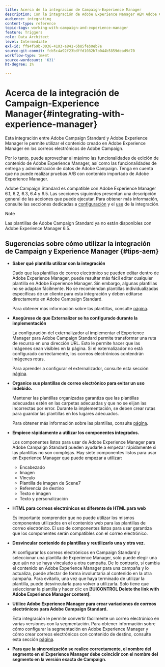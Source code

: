 ```yaml
---
title: Acerca de la integración de Campaign-Experience Manager
description: Con la integración de Adobe Experience Manager AEM Adobe Campaign, puede crear contenido directamente en y usarlo más adelante en.
audience: integrating
content-type: reference
topic-tags: working-with-campaign-and-experience-manager
feature: Triggers
role: Data Architect
level: Intermediate
exl-id: ff94f69b-3036-4103-a841-6b85feb0eb7e
source-git-commit: fcb5c4a92f23bdffd1082b7b044b5859dead9d70
workflow-type: tm+mt
source-wordcount: '631'
ht-degree: 1%

---
```


# Acerca de la integración de Campaign-Experience Manager{#integrating-with-experience-manager}

Esta integración entre Adobe Campaign Standard y Adobe Experience Manager le permite utilizar el contenido creado en Adobe Experience Manager en los correos electrónicos de Adobe Campaign.

Por lo tanto, puede aprovechar al máximo las funcionalidades de edición de contenido de Adobe Experience Manager, así como las funcionalidades de entrega y administración de datos de Adobe Campaign. Tenga en cuenta que no puede realizar pruebas A/B con contenido importado de Adobe Experience Manager.

Adobe Campaign Standard es compatible con Adobe Experience Manager 6.1, 6.2, 6.3, 6.4 y 6.5. Las secciones siguientes presentan una descripción general de las acciones que puede ejecutar. Para obtener más información, consulte las secciones dedicadas a [configuración](https://experienceleague.adobe.com/docs/experience-manager-65/administering/integration/campaignstandard.html) y el [use](https://experienceleague.adobe.com/docs/experience-manager-65/authoring/aem-adobe-campaign/campaign.html) de la integración.

>[!NOTE]
>
> Las plantillas de Adobe Campaign Standard ya no están disponibles con Adobe Experience Manager 6.5.

## Sugerencias sobre cómo utilizar la integración de Campaign y Experience Manager {#tips-aem}

* **Saber qué plantilla utilizar con la integración**

  Dado que las plantillas de correo electrónico se pueden editar dentro de Adobe Experience Manager, puede resultar más fácil editar cualquier plantilla en Adobe Experience Manager. Sin embargo, algunas plantillas no se adaptan fácilmente. No se recomiendan plantillas individualizadas específicas de un cliente para esta integración y deben editarse directamente en Adobe Campaign Standard.

  Para obtener más información sobre las plantillas, consulte [página](https://experienceleague.adobe.com/docs/experience-manager-65/developing/platform/templates/templates.html).

* **Asegúrese de que Externalizer se ha configurado durante la implementación**

  La configuración del externalizador al implementar el Experience Manager para Adobe Campaign Standard permite transformar una ruta de recurso en una dirección URL. Esto le permite hacer que las imágenes sean visibles en la página. Si el externalizador no está configurado correctamente, los correos electrónicos contendrán imágenes rotas.

  Para aprender a configurar el externalizador, consulte esta sección [página](https://experienceleague.adobe.com/docs/experience-manager-65/developing/platform/externalizer.html).

* **Organice sus plantillas de correo electrónico para evitar un uso indebido.**

  Mantener las plantillas organizadas garantiza que las plantillas adecuadas estén en las carpetas adecuadas y que no se elijan las incorrectas por error. Durante la implementación, se deben crear rutas para guardar las plantillas en los lugares adecuados.

  Para obtener más información sobre las plantillas, consulte [página](https://experienceleague.adobe.com/docs/experience-manager-65/developing/platform/templates/templates.html#template-availability).

* **Empiece rápidamente a utilizar los componentes integrados.**

  Los componentes listos para usar de Adobe Experience Manager para Adobe Campaign Standard pueden ayudarle a empezar rápidamente si las plantillas no son complejas.
Hay siete componentes listos para usar en Experience Manager que puede empezar a utilizar:

   * Encabezado
   * Imagen
   * Vínculo
   * Plantilla de imagen de Scene7
   * Referencia de destino
   * Texto e imagen
   * Texto y personalización

* **HTML para correos electrónicos es diferente de HTML para web**

  Es importante comprender que no puede utilizar los mismos componentes utilizados en el contenido web para las plantillas de correo electrónico. El uso de componentes listos para usar garantiza que los componentes serán compatibles con el correo electrónico.

* **Desvincular contenido de plantillas y reutilizarlo una y otra vez.**

  Al configurar los correos electrónicos en Campaign Standard y seleccionar una plantilla de Experience Manager, solo puede elegir una que aún no se haya vinculado a otra campaña. De lo contrario, si cambia el contenido en Adobe Experience Manager para una campaña y lo actualiza, puede afectar de forma involuntaria al contenido en la otra campaña.
Para evitarlo, una vez que haya terminado de utilizar la plantilla, puede desvincularla para volver a utilizarla. Solo tiene que seleccionar la plantilla y hacer clic en **[!UICONTROL Delete the link with Adobe Experience Manager content]**.

* **Utilice Adobe Experience Manager para crear variaciones de correos electrónicos para Adobe Campaign Standard.**

  Esta integración le permite convertir fácilmente un correo electrónico en varias versiones con la segmentación.
Para obtener información sobre cómo configurar la segmentación en Adobe Experience Manager y cómo crear correos electrónicos con contenido de destino, consulte esta sección [página](https://experienceleague.adobe.com/docs/experience-manager-65/authoring/aem-adobe-campaign/target-adobe-campaign.html#setting-up-segmentation-in-aem).

* **Para que la sincronización se realice correctamente, el nombre del segmento en el Experience Manager debe coincidir con el nombre del segmento en la versión exacta de Campaign.**
